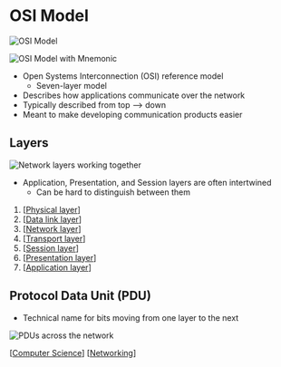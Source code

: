 # OSI Model

![OSI Model](/assets/second-brain/2020-09-08-21-22-35.png)

![OSI Model with Mnemonic](/assets/second-brain/2020-09-14-10-28-36.png)

- Open Systems Interconnection (OSI) reference model
  - Seven-layer model
- Describes how applications communicate over the network
- Typically described from top --> down
- Meant to make developing communication products easier

## Layers

![Network layers working together](/assets/second-brain/2020-09-08-21-37-28.png)

- Application, Presentation, and Session layers are often intertwined
  - Can be hard to distinguish between them

1. [[Physical layer]]
2. [[Data link layer]]
3. [[Network layer]]
4. [[Transport layer]]
5. [[Session layer]]
6. [[Presentation layer]]
7. [[Application layer]]

## Protocol Data Unit (PDU)

- Technical name for bits moving from one layer to the next

![PDUs across the network](/assets/second-brain/2020-09-08-21-36-31.png)

[[Computer Science]] [[Networking]]

[//begin]: # "Autogenerated link references for markdown compatibility"
[Physical layer]: physical-layer "Physical Layer (Layer 1)"
[Data link layer]: data-link-layer "Data Link Layer (Layer 2)"
[Network layer]: network-layer "Network Layer (Layer 3)"
[Transport layer]: transport-layer "Transport Layer (Layer 4)"
[Session layer]: session-layer "Session Layer (Layer 5)"
[Presentation layer]: presentation-layer "Presentation Layer (Layer 6)"
[Application layer]: application-layer "Application Layer (Layer 7)"
[Computer Science]: computer-science "Computer Science"
[Networking]: networking "Networking"
[//end]: # "Autogenerated link references"
